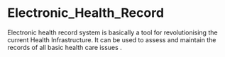 # Electronic_Health_Record
Electronic health record system is basically a tool for revolutionising the current Health Infrastructure. It can be used to assess and maintain the records of all basic health care issues .
